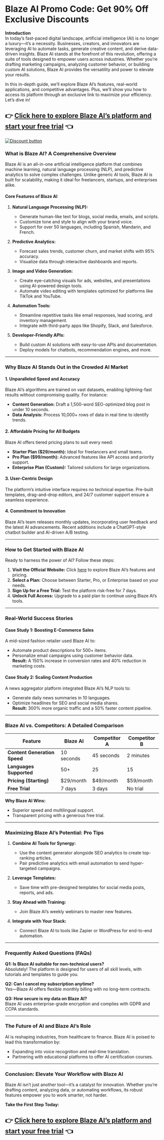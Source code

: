 
# Blaze AI Promo Code: Get 90% Off Exclusive Discounts

**Introduction**  
In today’s fast-paced digital landscape, artificial intelligence (AI) is no longer a luxury—it’s a necessity. Businesses, creators, and innovators are leveraging AI to automate tasks, generate creative content, and derive data-driven insights. Blaze AI stands at the forefront of this revolution, offering a suite of tools designed to empower users across industries. Whether you’re drafting marketing campaigns, analyzing customer behavior, or building custom AI solutions, Blaze AI provides the versatility and power to elevate your results.  

In this in-depth guide, we’ll explore Blaze AI’s features, real-world applications, and competitive advantages. Plus, we’ll show you how to access its platform through an exclusive link to maximize your efficiency. Let’s dive in!  
## 👉 [Click here to explore Blaze AI’s platform and start your free trial](https://blazeai.sjv.io/Dyqmjq) 👈  


[![Discount button](https://github.com/user-attachments/assets/9d51cd37-50d8-4549-9168-d589b2fdea97)](https://blazeai.sjv.io/Dyqmjq)


### **What is Blaze AI? A Comprehensive Overview**  
Blaze AI is an all-in-one artificial intelligence platform that combines machine learning, natural language processing (NLP), and predictive analytics to solve complex challenges. Unlike generic AI tools, Blaze AI is built for scalability, making it ideal for freelancers, startups, and enterprises alike.  

#### **Core Features of Blaze AI**  
1. **Natural Language Processing (NLP):**  
   - Generate human-like text for blogs, social media, emails, and scripts.  
   - Customize tone and style to align with your brand voice.  
   - Support for over 50 languages, including Spanish, Mandarin, and French.  

2. **Predictive Analytics:**  
   - Forecast sales trends, customer churn, and market shifts with 95% accuracy.  
   - Visualize data through interactive dashboards and reports.  

3. **Image and Video Generation:**  
   - Create eye-catching visuals for ads, websites, and presentations using AI-powered design tools.  
   - Automate video editing with templates optimized for platforms like TikTok and YouTube.  

4. **Automation Tools:**  
   - Streamline repetitive tasks like email responses, lead scoring, and inventory management.  
   - Integrate with third-party apps like Shopify, Slack, and Salesforce.  

5. **Developer-Friendly APIs:**  
   - Build custom AI solutions with easy-to-use APIs and documentation.  
   - Deploy models for chatbots, recommendation engines, and more.  

---

### **Why Blaze AI Stands Out in the Crowded AI Market**  
#### **1. Unparalleled Speed and Accuracy**  
Blaze AI’s algorithms are trained on vast datasets, enabling lightning-fast results without compromising quality. For instance:  
- **Content Generation:** Draft a 1,500-word SEO-optimized blog post in under 10 seconds.  
- **Data Analysis:** Process 10,000+ rows of data in real time to identify trends.  

#### **2. Affordable Pricing for All Budgets**  
Blaze AI offers tiered pricing plans to suit every need:  
- **Starter Plan ($29/month):** Ideal for freelancers and small teams.  
- **Pro Plan ($99/month):** Advanced features like API access and priority support.  
- **Enterprise Plan (Custom):** Tailored solutions for large organizations.  

#### **3. User-Centric Design**  
The platform’s intuitive interface requires no technical expertise. Pre-built templates, drag-and-drop editors, and 24/7 customer support ensure a seamless experience.  

#### **4. Commitment to Innovation**  
Blaze AI’s team releases monthly updates, incorporating user feedback and the latest AI advancements. Recent additions include a ChatGPT-style chatbot builder and AI-driven A/B testing.  

---

### **How to Get Started with Blaze AI**  
Ready to harness the power of AI? Follow these steps:  
1. **Visit the Official Website:** Click [here](https://blazeai.sjv.io/Dyqmjq) to explore Blaze AI’s features and pricing.  
2. **Select a Plan:** Choose between Starter, Pro, or Enterprise based on your needs.  
3. **Sign Up for a Free Trial:** Test the platform risk-free for 7 days.  
4. **Unlock Full Access:** Upgrade to a paid plan to continue using Blaze AI’s tools.  

---

### **Real-World Success Stories**  
#### **Case Study 1: Boosting E-Commerce Sales**  
A mid-sized fashion retailer used Blaze AI to:  
- Automate product descriptions for 500+ items.  
- Personalize email campaigns using customer behavior data.  
**Result:** A 150% increase in conversion rates and 40% reduction in marketing costs.  

#### **Case Study 2: Scaling Content Production**  
A news aggregator platform integrated Blaze AI’s NLP tools to:  
- Generate daily news summaries in 10 languages.  
- Optimize headlines for SEO and social media shares.  
**Result:** 300% more organic traffic and a 50% faster content pipeline.  

---

### **Blaze AI vs. Competitors: A Detailed Comparison**  
| **Feature**               | **Blaze AI**       | **Competitor A**   | **Competitor B**   |  
|---------------------------|--------------------|--------------------|--------------------|  
| **Content Generation Speed** | 10 seconds        | 45 seconds         | 2 minutes          |  
| **Languages Supported**     | 50+               | 25                 | 15                 |  
| **Pricing (Starting)**      | $29/month         | $49/month          | $59/month          |  
| **Free Trial**              | 7 days            | 3 days             | No trial           |  

**Why Blaze AI Wins:**  
- Superior speed and multilingual support.  
- Transparent pricing with a generous free trial.  

---

### **Maximizing Blaze AI’s Potential: Pro Tips**  
1. **Combine AI Tools for Synergy:**  
   - Use the content generator alongside SEO analytics to create top-ranking articles.  
   - Pair predictive analytics with email automation to send hyper-targeted campaigns.  

2. **Leverage Templates:**  
   - Save time with pre-designed templates for social media posts, reports, and ads.  

3. **Stay Ahead with Training:**  
   - Join Blaze AI’s weekly webinars to master new features.  

4. **Integrate with Your Stack:**  
   - Connect Blaze AI to tools like Zapier or WordPress for end-to-end automation.  

---

### **Frequently Asked Questions (FAQs)**  
**Q1: Is Blaze AI suitable for non-technical users?**  
Absolutely! The platform is designed for users of all skill levels, with tutorials and templates to guide you.  

**Q2: Can I cancel my subscription anytime?**  
Yes—Blaze AI offers flexible monthly billing with no long-term contracts.  

**Q3: How secure is my data on Blaze AI?**  
Blaze AI uses enterprise-grade encryption and complies with GDPR and CCPA standards.  

---

### **The Future of AI and Blaze AI’s Role**  
AI is reshaping industries, from healthcare to finance. Blaze AI is poised to lead this transformation by:  
- Expanding into voice recognition and real-time translation.  
- Partnering with educational platforms to offer AI certification courses.  

---

### **Conclusion: Elevate Your Workflow with Blaze AI**  
Blaze AI isn’t just another tool—it’s a catalyst for innovation. Whether you’re drafting content, analyzing data, or automating workflows, its robust features empower you to work smarter, not harder.  

**Take the First Step Today:**  
## 👉 [Click here to explore Blaze AI’s platform and start your free trial](https://blazeai.sjv.io/Dyqmjq) 👈  


